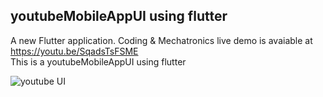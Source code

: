 ## youtubeMobileAppUI using flutter
A new Flutter application.
Coding & Mechatronics
live demo is avaiable at https://youtu.be/SqadsTsFSME  
This is a youtubeMobileAppUI using flutter  

![youtube UI](https://user-images.githubusercontent.com/30105909/109854209-c7836c80-7c7c-11eb-983b-d97158792538.JPG)

